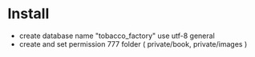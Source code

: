 # Install


  - create database name "tobacco_factory" use utf-8 general
  - create and set permission 777 folder ( private/book, private/images )
